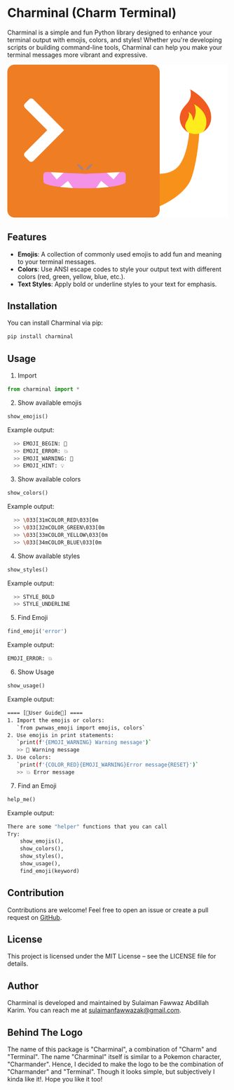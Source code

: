 # Charminal (Charm Terminal)

Charminal is a simple and fun Python library designed to enhance your terminal output with emojis, colors, and styles! Whether you're developing scripts or building command-line tools, Charminal can help you make your terminal messages more vibrant and expressive.

![Charminal-logo](./Charminal-v01.png)

## Features

- **Emojis**: A collection of commonly used emojis to add fun and meaning to your terminal messages.
- **Colors**: Use ANSI escape codes to style your output text with different colors (red, green, yellow, blue, etc.).
- **Text Styles**: Apply bold or underline styles to your text for emphasis.

## Installation

You can install Charminal via pip:

```bash
pip install charminal
```

## Usage
1. Import
```python
from charminal import *
```

2. Show available emojis
```python
show_emojis()
```
Example output:
```bash
  >> EMOJI_BEGIN: 🚀
  >> EMOJI_ERROR: 💥
  >> EMOJI_WARNING: 🚨
  >> EMOJI_HINT: 💡
```

3. Show available colors
```python
show_colors()
```
Example output:
```bash
  >> \033[31mCOLOR_RED\033[0m
  >> \033[32mCOLOR_GREEN\033[0m
  >> \033[33mCOLOR_YELLOW\033[0m
  >> \033[34mCOLOR_BLUE\033[0m
```

4. Show available styles
```python
show_styles()
```
Example output:
```bash
  >> STYLE_BOLD
  >> STYLE_UNDERLINE
```

5. Find Emoji
```python
find_emoji('error')
```
Example output:
```bash
EMOJI_ERROR: 💥
```

6. Show Usage
```python
show_usage()
```
Example output:
```bash
==== [🚀User Guide🚀] ====
1. Import the emojis or colors:
   `from pwnwas_emoji import emojis, colors`
2. Use emojis in print statements:
   `print(f'{EMOJI_WARNING} Warning message')`
   >> 🚨 Warning message
3. Use colors:
   `print(f'{COLOR_RED}{EMOJI_WARNING}Error message{RESET}')`
   >> 💥 Error message
```

7. Find an Emoji
```python
help_me()
```
Example output:
```python
There are some "helper" functions that you can call
Try:
    show_emojis(),
    show_colors(), 
    show_styles(),
    show_usage(),
    find_emoji(keyword)
```

## Contribution
Contributions are welcome! Feel free to open an issue or create a pull request on [GitHub](https://github.com/sulaimanfawwazak/Charminal).

## License
This project is licensed under the MIT License – see the LICENSE file for details.

## Author
Charminal is developed and maintained by Sulaiman Fawwaz Abdillah Karim. You can reach me at sulaimanfawwazak@gmail.com.

## Behind The Logo
The name of this package is "Charminal", a combination of "Charm" and "Terminal". The name "Charminal" itself is similar to a Pokemon character, "Charmander". Hence, I decided to make the logo to be the combination of "Charmander" and "Terminal". Though it looks simple, but subjectively I kinda like it!. Hope you like it too!